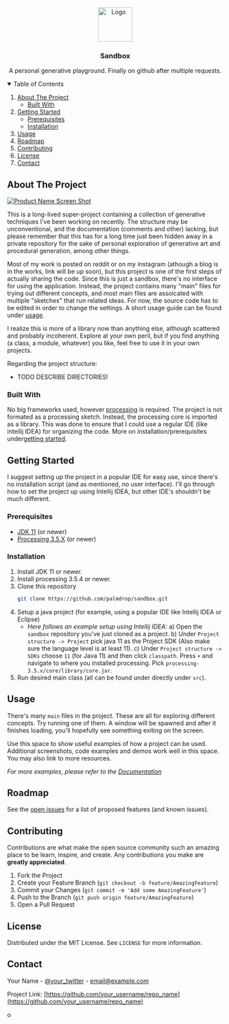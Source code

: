 <!-- PROJECT LOGO -->
<br />
<p align="center">
  <a href="https://github.com/othneildrew/Best-README-Template">
    <img src="images/logo.png" alt="Logo" width="80" height="80">
  </a>

  <h3 align="center">Sandbox</h3>

  <p align="center">
    A personal generative playground. Finally on github after multiple requests.

  </p>
</p>



<!-- TABLE OF CONTENTS -->
<details open="open">
  <summary>Table of Contents</summary>
  <ol>
    <li>
      <a href="#about-the-project">About The Project</a>
      <ul>
        <li><a href="#built-with">Built With</a></li>
      </ul>
    </li>
    <li>
      <a href="#getting-started">Getting Started</a>
      <ul>
        <li><a href="#prerequisites">Prerequisites</a></li>
        <li><a href="#installation">Installation</a></li>
      </ul>
    </li>
    <li><a href="#usage">Usage</a></li>
    <li><a href="#roadmap">Roadmap</a></li>
    <li><a href="#contributing">Contributing</a></li>
    <li><a href="#license">License</a></li>
    <li><a href="#contact">Contact</a></li>
  </ol>
</details>



<!-- ABOUT THE PROJECT -->
## About The Project

[![Product Name Screen Shot][product-screenshot]](https://example.com)

This is a long-lived super-project containing a collection of generative techniques I've been working on recently. The structure may be unconventional, and the documentation (comments and other) lacking, but please remember that this has for a long time just been hidden away in a private repository for the sake of personal exploration of generative art and procedural generation, among other things. 

Most of my work is posted on reddit or on my instagram (athough a blog is in the works, link will be up soon), but this project is one of the first steps of actually sharing the code. Since this is just a sandbox, there's no interface for using the application. Instead, the project contains many "main" files for trying out different concepts, and most main files are assoicated with multiple "sketches" that run related ideas. For now, the source code has to be edited in order to change the settings. A short usage guide can be found under <a href="#usage">usage</a>.

I realize this is more of a library now than anything else, although scattered and probably incoherent. Explore at your own peril, but if you find anything (a class, a module, whatever) you like, feel free to use it in your own projects.

Regarding the project structure:
* TODO DESCRIBE DIRECTORIES!

### Built With

No big frameworks used, however [processing](https://processing.org/) is required. The project is not formated as a processing sketch. Instead, the processing core is imported as a library. This was done to ensure that I could use a regular IDE (like intellij IDEA) for organizing the code. More on installation/prerequisites under<a href="#getting-started">getting started</a>.

<!-- GETTING STARTED -->
## Getting Started

I suggest setting up the project in a popular IDE for easy use, since there's no installation script (and as mentioned, no user interface). I'll go through how to set the project up using Intellij IDEA, but other IDE's shouldn't be much different. 

### Prerequisites

* [JDK 11](https://openjdk.java.net/projects/jdk/11/) (or newer)
* [Processing 3.5.X](https://processing.org/download/) (or newer)

### Installation

1. Install JDK 11 or newer.
2. Install processing 3.5.4 or newer.
3. Clone this repository
   ```sh
   git clone https://github.com/palmdrop/sandbox.git
   ```
3. Setup a java project (for example, using a popular IDE like Intellij IDEA or Eclipse)
    * *Here follows an example setup using Intellij IDEA:* 
    a) Open the `sandbox` repository you've just cloned as a project.
    b) Under `Project structure -> Project` pick java 11 as the Project SDK (Also make sure the language level is at least 11).
    c) Under `Project structure -> SDKs` choose `11` (for Java 11) and then click `classpath`. Press `+` and navigate to where you installed processing. Pick `processing-3.5.x/core/library/core.jar`. 
4. Run desired main class (all can be found under directly under `src`).

<!-- USAGE EXAMPLES -->
## Usage

There's many `main` files in the project. These are all for exploring different concepts. Try running one of them. A window will be spawned and after it finishes loading, you'll hopefully see something exiting on the screen. 



Use this space to show useful examples of how a project can be used. Additional screenshots, code examples and demos work well in this space. You may also link to more resources.

_For more examples, please refer to the [Documentation](https://example.com)_



<!-- ROADMAP -->
## Roadmap

See the [open issues](https://github.com/othneildrew/Best-README-Template/issues) for a list of proposed features (and known issues).



<!-- CONTRIBUTING -->
## Contributing

Contributions are what make the open source community such an amazing place to be learn, inspire, and create. Any contributions you make are **greatly appreciated**.

1. Fork the Project
2. Create your Feature Branch (`git checkout -b feature/AmazingFeature`)
3. Commit your Changes (`git commit -m 'Add some AmazingFeature'`)
4. Push to the Branch (`git push origin feature/AmazingFeature`)
5. Open a Pull Request



<!-- LICENSE -->
## License

Distributed under the MIT License. See `LICENSE` for more information.



<!-- CONTACT -->
## Contact

Your Name - [@your_twitter](https://twitter.com/your_username) - email@example.com

Project Link: [https://github.com/your_username/repo_name](https://github.com/your_username/repo_name)


<!-- MARKDOWN LINKS & IMAGES -->
<!-- https://www.markdownguide.org/basic-syntax/#reference-style-links -->
[contributors-shield]: https://img.shields.io/github/contributors/othneildrew/Best-README-Template.svg?style=for-the-badge
[contributors-url]: https://github.com/othneildrew/Best-README-Template/graphs/contributors
[forks-shield]: https://img.shields.io/github/forks/othneildrew/Best-README-Template.svg?style=for-the-badge
[forks-url]: https://github.com/othneildrew/Best-README-Template/network/members
[stars-shield]: https://img.shields.io/github/stars/othneildrew/Best-README-Template.svg?style=for-the-badge
[stars-url]: https://github.com/othneildrew/Best-README-Template/stargazers
[issues-shield]: https://img.shields.io/github/issues/othneildrew/Best-README-Template.svg?style=for-the-badge
[issues-url]: https://github.com/othneildrew/Best-README-Template/issues
[license-shield]: https://img.shields.io/github/license/othneildrew/Best-README-Template.svg?style=for-the-badge
[license-url]: https://github.com/othneildrew/Best-README-Template/blob/master/LICENSE.txt
[linkedin-shield]: https://img.shields.io/badge/-LinkedIn-black.svg?style=for-the-badge&logo=linkedin&colorB=555
[linkedin-url]: https://linkedin.com/in/othneildrew
[product-screenshot]: images/screenshot.png
o
